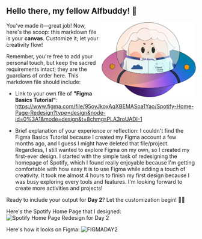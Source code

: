 ## Hello there, my fellow Alfbuddy! 💖

<img align="right" width="250px" src="../../assets/alf/alf-ufo.png">

You've made it—great job! Now, here's the scoop: this markdown file is your **canvas**. Customize it; let your creativity flow!

Remember, you're free to add your personal touch, but keep the sacred requirements intact; they are the guardians of order here. This markdown file should include:

- Link to your own file of **"Figma Basics Tutorial"**:
https://www.figma.com/file/95oyJkoxAqXBEMASoa1Yao/Spotify-Home-Page-Redesign?type=design&node-id=0%3A1&mode=design&t=8chmgsPLA3roUADI-1

- Brief explanation of your experience or reflection:
I couldn't find the Figma Basics Tutorial because I created my Figma account a few months ago, and I guess I might have deleted that file/project. Regardless, I still wanted to explore Figma on my own, so I created my first-ever design. I started with the simple task of redesigning the homepage of Spotify, which I found really enjoyable because I'm getting comfortable with how easy it is to use Figma while adding a touch of creativity. It took me almost 4 hours to finish my first design because I was busy exploring every tools and features. I'm looking forward to create more activities and projects!

Ready to include your output for **Day 2**? Let the customization begin! 🚀✨

Here's the Spotify Home Page that I designed: 
![Spotify Home Page Redesign for Day 2](https://github.com/angelicaferriol/AWSCC-CodeQuest-UI-UX/assets/142831042/87c02d06-83db-4442-afb8-22d9f92b2f94)

Here's how it looks on Figma:
![FIGMADAY2](https://github.com/angelicaferriol/AWSCC-CodeQuest-UI-UX/assets/142831042/1ec7e9b4-5992-432a-9e2e-7a681064e1d5)

<!-- You may now delete and modify the content of this file -->
